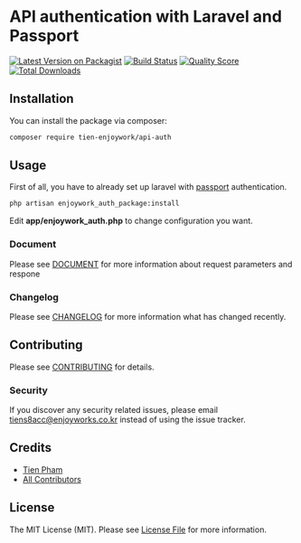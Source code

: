 # API authentication with Laravel and Passport

[![Latest Version on Packagist](https://img.shields.io/packagist/v/tienpham/authentication.svg?style=flat-square)](https://packagist.org/packages/tienpham/authentication)
[![Build Status](https://img.shields.io/travis/tienpham/authentication/master.svg?style=flat-square)](https://travis-ci.org/tienpham/authentication)
[![Quality Score](https://img.shields.io/scrutinizer/g/tienpham/authentication.svg?style=flat-square)](https://scrutinizer-ci.com/g/tienpham/authentication)
[![Total Downloads](https://img.shields.io/packagist/dt/tienpham/authentication.svg?style=flat-square)](https://packagist.org/packages/tienpham/authentication)

## Installation

You can install the package via composer:

```bash
composer require tien-enjoywork/api-auth
```

## Usage
First of all, you have to already set up laravel with [passport](https://laravel.com/docs/5.8/passport) authentication.

```bash
php artisan enjoywork_auth_package:install
```
Edit **app/enjoywork_auth.php** to change configuration you want.

### Document

Please see [DOCUMENT](DOCUMENT.md) for more information about request parameters and respone

### Changelog

Please see [CHANGELOG](CHANGELOG.md) for more information what has changed recently.

## Contributing

Please see [CONTRIBUTING](CONTRIBUTING.md) for details.

### Security

If you discover any security related issues, please email tiens8acc@enjoyworks.co.kr instead of using the issue tracker.

## Credits

- [Tien Pham](https://github.com/tien-enjoywork)
- [All Contributors](../../contributors)

## License

The MIT License (MIT). Please see [License File](LICENSE.md) for more information.